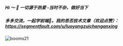 ##### Hi ～ 👋      一切源于热爱                  -当时不杂，做好当下
##### 多多交流，一起学前端🤔。我的思否技术文章（欢迎点赞）：https://segmentfault.com/u/luoyangzuichanganxing
![booms21](https://github-readme-stats.vercel.app/api?username=booms21&show_icons=true&include_all_commits=true?count_private=true?include_all_commits=true&theme=vue)
